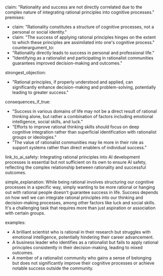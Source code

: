claim: "Rationality and success are not directly correlated due to the complex nature of integrating rational principles into cognitive processes."
premises:
  - claim: "Rationality constitutes a structure of cognitive processes, not a personal or social identity."
  - claim: "The success of applying rational principles hinges on the extent to which these principles are assimilated into one's cognitive process."
counterargument_to:
  - "Rationality directly leads to success in personal and professional life."
  - "Identifying as a rationalist and participating in rationalist communities guarantees improved decision-making and outcomes."

strongest_objection:
  - "Rational principles, if properly understood and applied, can significantly enhance decision-making and problem-solving, potentially leading to greater success."

consequences_if_true:
  - "Success in various domains of life may not be a direct result of rational thinking alone, but rather a combination of factors including emotional intelligence, social skills, and luck."
  - "Efforts to improve rational thinking skills should focus on deep cognitive integration rather than superficial identification with rationalist groups or ideologies."
  - "The value of rationalist communities may lie more in their role as support systems rather than direct enablers of individual success."

link_to_ai_safety: Integrating rational principles into AI development processes is essential but not sufficient on its own to ensure AI safety, reflecting the complex relationship between rationality and successful outcomes.

simple_explanation: While being rational involves structuring our cognitive processes in a specific way, simply wanting to be more rational or hanging out with rational people doesn't guarantee success in life. Success depends on how well we can integrate rational principles into our thinking and decision-making processes, among other factors like luck and social skills. It's a challenging task that requires more than just aspiration or association with certain groups.

examples:
  - A brilliant scientist who is rational in their research but struggles with emotional intelligence, potentially hindering their career advancement.
  - A business leader who identifies as a rationalist but fails to apply rational principles consistently in their decision-making, leading to mixed outcomes.
  - A member of a rationalist community who gains a sense of belonging but does not significantly improve their cognitive processes or achieve notable success outside the community.